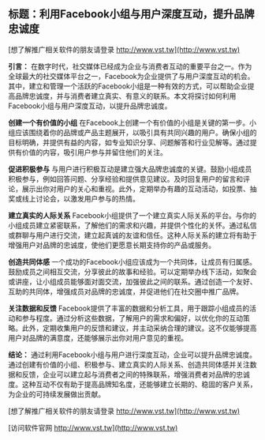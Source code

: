 ## **标题：利用Facebook小组与用户深度互动，提升品牌忠诚度**

[想了解推广相关软件的朋友请登录 http://www.vst.tw](http://www.vst.tw)

**引言：**
在数字时代，社交媒体已经成为企业与消费者互动的重要平台之一。作为全球最大的社交媒体平台之一，Facebook为企业提供了与用户深度互动的机会。其中，建立和管理一个活跃的Facebook小组是一种有效的方式，可以帮助企业提高品牌忠诚度，并与消费者建立真实、有意义的联系。本文将探讨如何利用Facebook小组与用户深度互动，以提升品牌忠诚度。

**创建一个有价值的小组**
在Facebook上创建一个有价值的小组是关键的第一步。小组应该围绕着你的品牌或产品主题展开，以吸引具有共同兴趣的用户。确保小组的目标明确，并提供有益的内容，如专业知识分享、问题解答和行业见解等。通过提供有价值的内容，吸引用户参与并留住他们的关注。

**促进积极参与**
与用户进行积极互动是建立强大品牌忠诚度的关键。鼓励小组成员积极参与，例如回答问题、分享经验和提供意见建议。及时回复用户的留言和评论，展示出你对用户的关心和重视。此外，定期举办有趣的互动活动，如投票、抽奖或线上讨论会，以激发用户参与的热情。

**建立真实的人际关系**
Facebook小组提供了一个建立真实人际关系的平台。与你的小组成员建立紧密联系，了解他们的需求和兴趣，并提供个性化的关怀。通过私信或群聊与用户进行交流，建立起真诚的友谊和信任。这种人际关系的建立将有助于增强用户对品牌的忠诚度，使他们更愿意长期支持你的产品或服务。

**创造共同体感**
一个成功的Facebook小组应该成为一个共同体，让成员有归属感。鼓励成员之间相互交流，分享彼此的故事和经验。可以定期举办线下活动，如聚会或讲座，让小组成员能够面对面交流，加强彼此之间的联系。通过创造一个友好、互助的共同体，增强成员对品牌的忠诚度，并促进他们在社交圈中推广品牌。

**关注数据和反馈**
Facebook提供了丰富的数据和分析工具，用于跟踪小组成员的活动和参与程度。通过分析这些数据，了解用户的需求和偏好，以优化你的互动策略。此外，定期收集用户的反馈和建议，并主动采纳合理的建议。这不仅能够提高用户对品牌的满意度，还能够展示出你对用户意见的重视。

**结论：**
通过利用Facebook小组与用户进行深度互动，企业可以提升品牌忠诚度。通过创建有价值的小组、积极参与、建立真实的人际关系、创造共同体感并关注数据和反馈，企业可以建立起与消费者之间的特殊联系，增强消费者对品牌的忠诚度。这种互动不仅有助于提高品牌知名度，还能够建立长期的、稳固的客户关系，为企业的可持续发展做出贡献。

[想了解推广相关软件的朋友请登录 http://www.vst.tw](http://www.vst.tw)


[访问软件官网 http://www.vst.tw](http://www.vst.tw)
